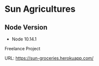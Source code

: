 # Sun Agricultures

## Node Version
- Node 10.14.1

Freelance Project

URL: https://sun-groceries.herokuapp.com/
